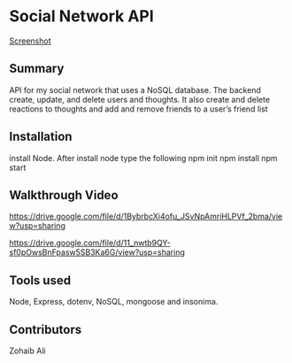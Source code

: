 # Social Network API

[Screenshot](<>)

## Summary  

API for my social network that uses a NoSQL database. The backend create, update, and delete users and thoughts. It also
create and delete reactions to thoughts and add and remove friends to a user’s friend list

## Installation

install Node. After install node type the following
npm init
npm install
npm start

## Walkthrough Video

https://drive.google.com/file/d/1BybrbcXi4ofu_JSvNpAmriHLPVf_2bma/view?usp=sharing

https://drive.google.com/file/d/11_nwtb9QY-sf0pOwsBnFpasw5SB3Ka6G/view?usp=sharing


## Tools used

Node, Express, dotenv, NoSQL, mongoose and insonima.

## Contributors

Zohaib Ali
